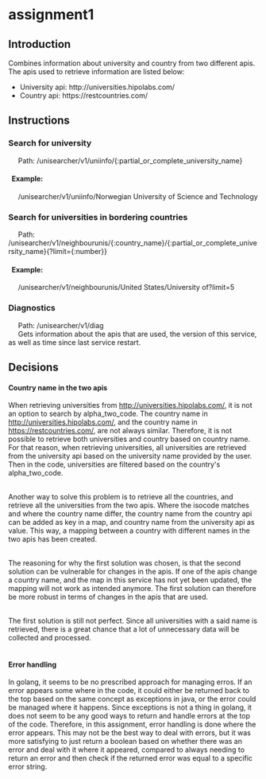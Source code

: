 # assignment1

## Introduction 

Combines information about university and country from two different apis. <br>
The apis used to retrieve information are listed below:
<ul>
  <li>University api: http://universities.hipolabs.com/</li>  
  <li>Country api: https://restcountries.com/</li>  
</ul>

## Instructions
### Search for university
&nbsp;&nbsp;&nbsp;&nbsp; 
Path: /unisearcher/v1/uniinfo/{:partial_or_complete_university_name}
&nbsp;&nbsp;&nbsp;&nbsp;
#### &nbsp; Example:
&nbsp;&nbsp;&nbsp;&nbsp;
/unisearcher/v1/uniinfo/Norwegian University of Science and Technology
### Search for universities in bordering countries
&nbsp;&nbsp;&nbsp;&nbsp; 
Path: /unisearcher/v1/neighbourunis/{:country_name}/{:partial_or_complete_university_name}{?limit={:number}}
&nbsp;&nbsp;&nbsp;&nbsp;
#### &nbsp; Example:
&nbsp;&nbsp;&nbsp;&nbsp;
/unisearcher/v1/neighbourunis/United States/University of?limit=5
### Diagnostics
&nbsp;&nbsp;&nbsp;&nbsp;
Path: /unisearcher/v1/diag<br>
&nbsp;&nbsp;&nbsp;&nbsp; Gets information about the apis that are used, the version of this service, as well as time since last service restart.

## Decisions 
#### Country name in the two apis
When retrieving universities from http://universities.hipolabs.com/, it is not an option to search by alpha_two_code. 
The country name in http://universities.hipolabs.com/, and the country name in https://restcountries.com/, are not always similar.
Therefore, it is not possible to retrieve both universities and country based on country name.
For that reason, when retrieving universities, all universities are retrieved from the university api based on the university name
provided by the user. Then in the code, universities are filtered based on the country's alpha_two_code.<br><br>

Another way to solve this problem is to retrieve all the countries, and retrieve all the universities from the two apis. Where the isocode matches
and where the country name differ, the country name from the country api can be added as key in a map, and country name from
the university api as value. This way, a mapping between a country with different names in the two apis has been created.<br><br>

The reasoning for why the first solution was chosen, is that the second solution can be vulnerable for changes in the apis.
If one of the apis change a country name, and the map in this service has not yet been updated, the mapping will not work as intended anymore.
The first solution can therefore be more robust in terms of changes in the apis that are used.<br><br>

The first solution is still not perfect. Since all universities with a said name is retrieved, there is a great chance that a lot of
unnecessary data will be collected and processed. <br><br>

#### Error handling
In golang, it seems to be no prescribed approach for managing erros. If an error appears some where in the code, it could either be returned back to 
the top based on the same concept as exceptions in java, or the error could be managed where it happens. Since exceptions is not a thing in golang, it does not seem to 
be any good ways to return and handle errors at the top of the code. Therefore, in this assignment, error handling is done where the error appears. This
may not be the best way to deal with errors, but it was more satisfying to just return a boolean based on whether there was an error and deal with it where it
appeared, compared to always needing to return an error and then check if the returned error was equal to a specific error string.

